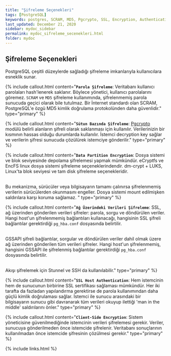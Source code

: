 ```yaml
---
title: "Şifreleme Seçenekleri"
tags: [PostgreSQL]
keywords: postgres, SCRAM, MD5, Pgcrypto, SSL, Encryption, Authentication
last_updated: December 21, 2020
sidebar: mydoc_sidebar
permalink: mydoc_sifreleme_secenekleri.html
folder: mydoc
---
```


## Şifreleme Seçenekleri

PostgreSQL çeşitli düzeylerde sağladığı şifreleme imkanlarıyla kullanıcılara esneklik sunar.

{% include callout.html content="**`Parola Şifreleme`**: Veritabanı kullanıcı parolaları hash'lenerek saklanır. Böylece yönetici, kullanıcı parolalarını göremez. `SCRAM` ve `MD5` şifreleme kullanımında, şifrelenmemiş parola sunucuda geçici olarak bile tutulmaz. Bir İnternet standardı olan SCRAM, PostgreSQL'e özgü MD5 kimlik doğrulama protokolünden daha güvenlidir." type="primary" %}

{% include callout.html content="**`Sütun Bazında Şifreleme`**: [Pgcrypto](https://www.postgresql.org/docs/current/pgcrypto.html) modülü belirli alanların şifreli olarak saklanması için kullanılır. Verilerinizin bir kısmının hassas olduğu durumlarda kullanılır. İstemci decryption key sağlar ve verilerin şifresi sunucuda çözülürek istemciye gönderilir." type="primary" %}

{% include callout.html content="**`Data Partition Encryption`**: Dosya sistemi ve blok seviyesinde depolama şifrelemesi yapmak mümkündür. eCryptfs ve EncFS linux dosya sistemi şifreleme seçeneklerindendir. dm-crypt + LUKS, Linux'ta blok seviyesi ve tam disk şifreleme seçenekleridir.<br/><br/>

Bu mekanizma, sürücüler veya bilgisayarın tamamı çalınırsa şifrelenmemiş verilerin sürücülerden okunmasını engeller. Dosya sistemi mount edilmişken saldırılara karşı koruma sağlamaz. " type="primary" %}

{% include callout.html content="**`Ağ Üzerindeki Verileri Şifreleme`**: SSL, ağ üzerinden gönderilen verileri şifreler: parola, sorgu ve döndürülen veriler. Hangi host'un şifrelenmemiş bağlantıları kullanacağı, hangisinin SSL şifreli bağlantılar gerektirdiği `pg_hba.conf` dosyasında belirtilir.<br/><br/>

GSSAPI şifreli bağlantılar, sorgular ve döndürülen veriler dahil olmak üzere ağ üzerinden gönderilen tüm verileri şifreler. Hangi host'un şifrelenmemiş, hangisini GSSAPI ile şifrelenmiş bağlantılar gerektirdiği `pg_hba.conf` dosyasında belirtilir.<br/><br/>

Akışı şifrelemek için Stunnel ve SSH da kullanılabilir." type="primary" %}

{% include callout.html content="**`SSL Host Authentication`**: Hem istemcinin hem de sunucunun birbirine SSL sertifikası sağlaması mümkündür. Her iki tarafta da fazladan yapılandırma gerektirse de parola kullanımından daha güçlü kimlik doğrulaması sağlar. İstemci ile sunucu arasındaki bir bilgisayarın sunucu gibi davranarak tüm verileri okuyup ilettiği 'man in the middle' saldırılarını önler." type="primary" %}

{% include callout.html content="**`Client-Side Encryption`**: Sistem yöneticisine güvenilmediğinde istemcinin verileri şifrelemesi gerekir. Veriler, sunucuya gönderilmeden önce istemcide şifrelenir. Veritabanı sonuçlarının kullanılmadan önce istemcide şifresinin çözülmesi gerekir." type="primary" %}

{% include links.html %}
